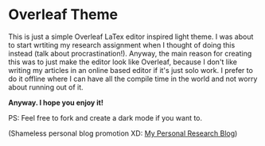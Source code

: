 # Overleaf Theme

This is just a simple Overleaf LaTex editor inspired light theme. I was about to start wrtiting my research assignment when I thought of doing this instead (talk about procrastination!). Anyway, the main reason for creating this was to just make the editor look like Overleaf, because I don't like writing my articles in an online based editor if it's just solo work. I prefer to do it offline where I can have all the compile time in the world and not worry about running out of it.

**Anyway. I hope you enjoy it!**

PS: Feel free to fork and create a dark mode if you want to.

(Shameless personal blog promotion XD: [My Personal Research Blog](https://ariqahmer.github.io/))
